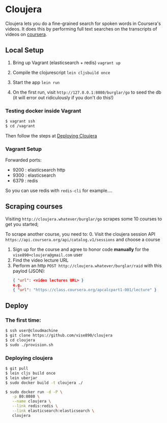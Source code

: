 # Cloujera

Cloujera lets you do a fine-grained search for spoken words in Coursera's
videos. It does this by performing full text searches on the transcripts of
videos on [coursera](http://coursera.org).


## Local Setup

1. Bring up Vagrant (elasticsearch + redis)
   `vagrant up`

2. Compile the clojurescript
   `lein cljsbuild once`

3. Start the app
   `lein run`

4. On the first run, visit `http://127.0.0.1:8080/burglar/go` to seed the db
   (it will error out ridiculously if you don't do this!)

### Testing docker inside Vagrant
```bash
$ vagrant ssh
$ cd /vagrant
```

Then follow the steps at [Deploying Cloujera](#deploying-cloujera)


### Vagrant Setup
Forwarded ports:
- 9200 : elasticsearch http
- 9300 : elasticsearch
- 6379 : redis

So you can use redis with `redis-cli` for example....

## Scraping courses

Visiting `http://cloujera.whatever/burglar/go` scrapes some 10 courses to get
you started;

To scrape another course, you need to:
0. Visit the cloujera session API
   `https://api.coursera.org/api/catalog.v1/sessions` and choose a course
1. Sign up for the course and agree to honor code **manually** for the
   `vise890+cloujera@gmail.com` user
3. Find the video lecture URL
2. Perform an http `POST http://cloujera.whatever/burglar/raid` with this
   paylod (JSON):
   ```json
   { "url": <video lectures URL> }
   e.g.
   { "url": "https://class.coursera.org/apcalcpart1-001/lecture" }
   ```


## Deploy

### The first time:
```bash
$ ssh user@cloudmachine
$ git clone https://github.com/vise890/cloujera
$ cd cloujera
$ sudo ./provision.sh
```

### Deploying cloujera <a name="deploying-cloujera"></a>

```bash
$ git pull
$ lein cljs build once
$ lein uberjar
$ sudo docker build -t cloujera ./

$ sudo docker run -d -P \
   -p 80:8080 \
   --name cloujera \
   --link redis:redis \
   --link elasticsearch:elasticsearch \
   cloujera
```
